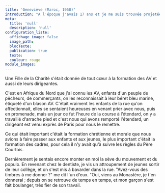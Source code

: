 ```yaml
---
title: 'Geneviève (Maroc, 1950)'
introduction: "A l'époque j'avais 17 ans et je me suis trouvée projetée dans le mouvement sans trop de préparation. On me propose d'être dirigeante AV, après avoir demandé de quoi il s'agissait, car chez nous on n'était pas très chrétien, j'ai accepté."
meta:
  title: 'null'
  description: 'null'
configuration_liste:
  affichage_image: false
  image_path:
  blocTexte:
  publication: true
  texte:
  couleur: rouge
module_images:
---
```



Une Fille de la Charité s'était donnée de tout cœur à la formation des AV et aussi de leurs dirigeantes.

C'est en Afrique du Nord que j'ai connu les AV, enfants d'un peuple de pêcheurs, de commerçants, on les reconnaissait à leur béret bleu marine, étiqueté d'un blason AV. C'était vraiment les enfants de la rue qu'on affectionnait, elles se sentaient heureuses en venant prier avec nous, puis en promenade, mais un jour ce fut l'heure de la course à l’étendard, on y a travaillé d'arrache pied et c'est nous qui avons remporté l'étendard, un dirigeant est venu exprès de Paris pour nous le remettre.

Ce qui était important c'était la formation chrétienne et morale que nous avions à faire passer aux enfants et aux jeunes, le plus important c'était la formation des cadres, pour cela il n'y avait qu'à suivre les règles du Père Courtois.

Dernièrement je sentais encore monter en moi la sève du mouvement et du populo. En revenant chez le dentiste, je vis un attroupement de jeunes sortir de leur collège, et on s'est mis à bavarder dans la rue. "Avez-vous des timbres à me donner ?" me dit l'un d'eux. "Oui, viens au Monastère, je t'en donnerai ; depuis on se retrouve de temps en temps, et mon garçon s'est fait boulanger, très fier de son travail.